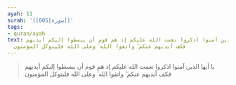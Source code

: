 ```yaml
---
ayah: 11
surah: '[[005|سورة]]'
tags:
- quran/ayah
text: يا أيها الذين آمنوا اذكروا نعمت الله عليكم إذ هم قوم أن يبسطوا إليكم أيديهم
  فكف أيديهم عنكم ۖ واتقوا الله ۚ وعلى الله فليتوكل المؤمنون
---
```

> يا أيها الذين آمنوا اذكروا نعمت الله عليكم إذ هم قوم أن يبسطوا إليكم أيديهم فكف أيديهم عنكم ۖ واتقوا الله ۚ وعلى الله فليتوكل المؤمنون
